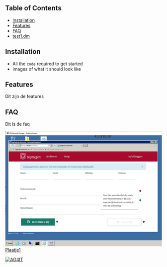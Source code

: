 ## Table of Contents
- [Installation](#installation)
- [Features](#features)
- [FAQ](#faq)
- [test1.dm](./content/test1.md)

## Installation
- All the `code` required to get started
- Images of what it should look like

## Features
Dit zijn de features

## FAQ
Dit is de faq


<a href="http://ag4it.nl"><img src="./images/1.jpg" alt="AG4IT">Plaatje1</a>

<a href="http://ag4it.nl"><img src="https://ag4it.nl/fotos/ca2.jpg?v=3&s=200" title="AG4IT header" alt="AG4IT"></a>

